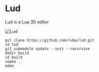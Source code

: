 # Lud 

Lud is a Lua 3D editor

![Lud](http://rvba.fr/lud.jpg)

```
git clone https://github.com/rvba/lud.git
cd lud
git submodule update --init --recursive
mkdir build
cd build
cmake ..
make
```

